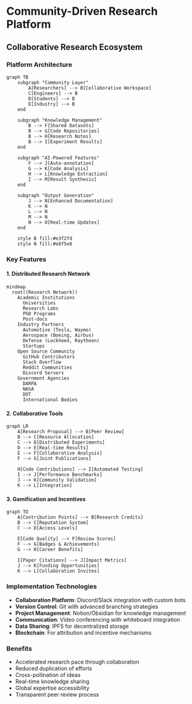 # Community-Driven Research Platform

## Collaborative Research Ecosystem

### Platform Architecture

```mermaid
graph TB
    subgraph "Community Layer"
        A[Researchers] --> B[Collaborative Workspace]
        C[Engineers] --> B
        D[Students] --> B
        E[Industry] --> B
    end
    
    subgraph "Knowledge Management"
        B --> F[Shared Datasets]
        B --> G[Code Repositories]
        B --> H[Research Notes]
        B --> I[Experiment Results]
    end
    
    subgraph "AI-Powered Features"
        F --> J[Auto-annotation]
        G --> K[Code Analysis]
        H --> L[Knowledge Extraction]
        I --> M[Result Synthesis]
    end
    
    subgraph "Output Generation"
        J --> N[Enhanced Documentation]
        K --> N
        L --> N
        M --> N
        N --> O[Real-time Updates]
    end
    
    style B fill:#e3f2fd
    style N fill:#e8f5e8
```

### Key Features

#### 1. Distributed Research Network

```mermaid
mindmap
  root((Research Network))
    Academic Institutions
      Universities
      Research Labs
      PhD Programs
      Post-docs
    Industry Partners
      Automotive (Tesla, Waymo)
      Aerospace (Boeing, Airbus)
      Defense (Lockheed, Raytheon)
      Startups
    Open Source Community
      GitHub Contributors
      Stack Overflow
      Reddit Communities
      Discord Servers
    Government Agencies
      DARPA
      NASA
      DOT
      International Bodies
```

#### 2. Collaborative Tools

```mermaid
graph LR
    A[Research Proposal] --> B[Peer Review]
    B --> C[Resource Allocation]
    C --> D[Distributed Experiments]
    D --> E[Real-time Results]
    E --> F[Collaborative Analysis]
    F --> G[Joint Publications]
    
    H[Code Contributions] --> I[Automated Testing]
    I --> J[Performance Benchmarks]
    J --> K[Community Validation]
    K --> L[Integration]
```

#### 3. Gamification and Incentives

```mermaid
graph TD
    A[Contribution Points] --> B[Research Credits]
    B --> C[Reputation System]
    C --> D[Access Levels]
    
    E[Code Quality] --> F[Review Scores]
    F --> G[Badges & Achievements]
    G --> H[Career Benefits]
    
    I[Paper Citations] --> J[Impact Metrics]
    J --> K[Funding Opportunities]
    K --> L[Collaboration Invites]
```

### Implementation Technologies

- **Collaboration Platform**: Discord/Slack integration with custom bots
- **Version Control**: Git with advanced branching strategies
- **Project Management**: Notion/Obsidian for knowledge management
- **Communication**: Video conferencing with whiteboard integration
- **Data Sharing**: IPFS for decentralized storage
- **Blockchain**: For attribution and incentive mechanisms

### Benefits

- Accelerated research pace through collaboration
- Reduced duplication of efforts
- Cross-pollination of ideas
- Real-time knowledge sharing
- Global expertise accessibility
- Transparent peer review process
